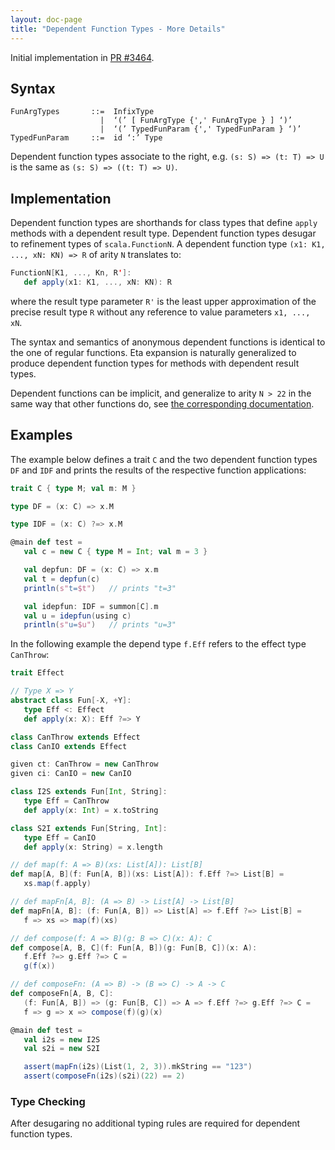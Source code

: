 ```yaml
---
layout: doc-page
title: "Dependent Function Types - More Details"
---
```


Initial implementation in [PR #3464](https://github.com/lampepfl/dotty/pull/3464).

## Syntax

```ebnf
FunArgTypes       ::=  InfixType
                    |  ‘(’ [ FunArgType {',' FunArgType } ] ‘)’
                    |  ‘(’ TypedFunParam {',' TypedFunParam } ‘)’
TypedFunParam     ::=  id ‘:’ Type
```

Dependent function types associate to the right, e.g.
`(s: S) => (t: T) => U` is the same as `(s: S) => ((t: T) => U)`.

## Implementation

Dependent function types are shorthands for class types that define `apply`
methods with a dependent result type. Dependent function types desugar to
refinement types of `scala.FunctionN`. A dependent function type
`(x1: K1, ..., xN: KN) => R` of arity `N` translates to:

```scala
FunctionN[K1, ..., Kn, R']:
   def apply(x1: K1, ..., xN: KN): R
```

where the result type parameter `R'` is the least upper approximation of the
precise result type `R` without any reference to value parameters `x1, ..., xN`.

The syntax and semantics of anonymous dependent functions is identical to the
one of regular functions. Eta expansion is naturally generalized to produce
dependent function types for methods with dependent result types.

Dependent functions can be implicit, and generalize to arity `N > 22` in the
same way that other functions do, see
[the corresponding documentation](../dropped-features/limit22.md).

## Examples

The example below defines a trait `C` and the two dependent function types
`DF` and `IDF` and prints the results of the respective function applications:

[depfuntype.scala]: https://github.com/lampepfl/dotty/blob/master/tests/pos/depfuntype.scala

```scala
trait C { type M; val m: M }

type DF = (x: C) => x.M

type IDF = (x: C) ?=> x.M

@main def test =
   val c = new C { type M = Int; val m = 3 }

   val depfun: DF = (x: C) => x.m
   val t = depfun(c)
   println(s"t=$t")   // prints "t=3"

   val idepfun: IDF = summon[C].m
   val u = idepfun(using c)
   println(s"u=$u")   // prints "u=3"

```

In the following example the depend type `f.Eff` refers to the effect type `CanThrow`:

[eff-dependent.scala]: https://github.com/lampepfl/dotty/blob/master/tests/run/eff-dependent.scala

```scala
trait Effect

// Type X => Y
abstract class Fun[-X, +Y]:
   type Eff <: Effect
   def apply(x: X): Eff ?=> Y

class CanThrow extends Effect
class CanIO extends Effect

given ct: CanThrow = new CanThrow
given ci: CanIO = new CanIO

class I2S extends Fun[Int, String]:
   type Eff = CanThrow
   def apply(x: Int) = x.toString

class S2I extends Fun[String, Int]:
   type Eff = CanIO
   def apply(x: String) = x.length

// def map(f: A => B)(xs: List[A]): List[B]
def map[A, B](f: Fun[A, B])(xs: List[A]): f.Eff ?=> List[B] =
   xs.map(f.apply)

// def mapFn[A, B]: (A => B) -> List[A] -> List[B]
def mapFn[A, B]: (f: Fun[A, B]) => List[A] => f.Eff ?=> List[B] =
   f => xs => map(f)(xs)

// def compose(f: A => B)(g: B => C)(x: A): C
def compose[A, B, C](f: Fun[A, B])(g: Fun[B, C])(x: A):
   f.Eff ?=> g.Eff ?=> C =
   g(f(x))

// def composeFn: (A => B) -> (B => C) -> A -> C
def composeFn[A, B, C]:
   (f: Fun[A, B]) => (g: Fun[B, C]) => A => f.Eff ?=> g.Eff ?=> C =
   f => g => x => compose(f)(g)(x)

@main def test =
   val i2s = new I2S
   val s2i = new S2I

   assert(mapFn(i2s)(List(1, 2, 3)).mkString == "123")
   assert(composeFn(i2s)(s2i)(22) == 2)
```

### Type Checking

After desugaring no additional typing rules are required for dependent function types.
